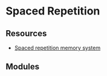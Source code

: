 Spaced Repetition
===

Resources
---

- [Spaced repetition memory system][1]

<!-- Links -->
[1]: https://notes.andymatuschak.org/z4eXdSMJFv2qVGXSUEKH4vdcHBrLHcFY1ZGfC

<!-- Links end -->


Modules
---

